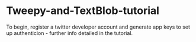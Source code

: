 # Tweepy-and-TextBlob-tutorial

To begin, register a twitter developer account and generate app keys to set up authenticion - further info detailed in the tutorial.

